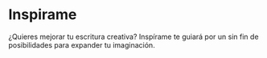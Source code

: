 # Inspirame
¿Quieres mejorar tu escritura creativa? Inspírame te guiará por un sin fin de posibilidades para expander tu imaginación.

